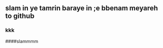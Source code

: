 ## slam in ye tamrin baraye in ;e bbenam meyareh to github
### kkk























####slammmm